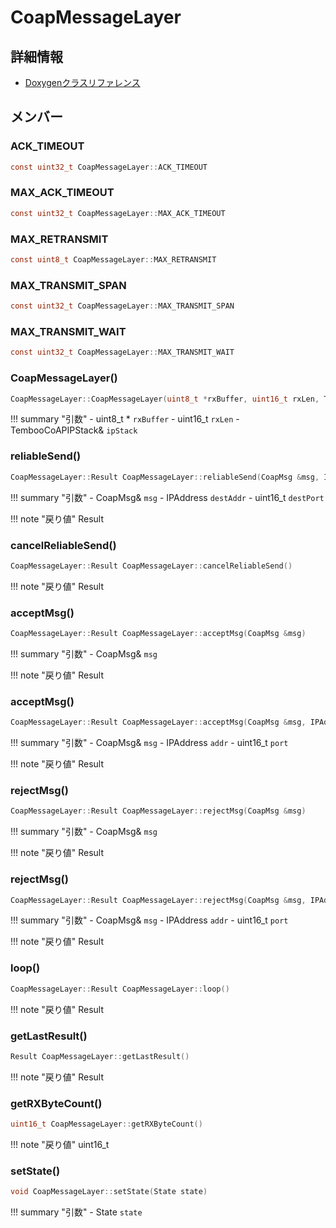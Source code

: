 # CoapMessageLayer



## 詳細情報

- [Doxygenクラスリファレンス](https://lang-ship.com/reference/Arduino/latest/class_coap_message_layer.html)

## メンバー





###  ACK_TIMEOUT

```c
const uint32_t CoapMessageLayer::ACK_TIMEOUT
```


###  MAX_ACK_TIMEOUT

```c
const uint32_t CoapMessageLayer::MAX_ACK_TIMEOUT
```


###  MAX_RETRANSMIT

```c
const uint8_t CoapMessageLayer::MAX_RETRANSMIT
```


###  MAX_TRANSMIT_SPAN

```c
const uint32_t CoapMessageLayer::MAX_TRANSMIT_SPAN
```


###  MAX_TRANSMIT_WAIT

```c
const uint32_t CoapMessageLayer::MAX_TRANSMIT_WAIT
```


### CoapMessageLayer()



```c
CoapMessageLayer::CoapMessageLayer(uint8_t *rxBuffer, uint16_t rxLen, TembooCoAPIPStack &ipStack)
```

!!! summary "引数"
	- uint8_t * `rxBuffer` 
	- uint16_t `rxLen` 
	- TembooCoAPIPStack& `ipStack` 



### reliableSend()



```c
CoapMessageLayer::Result CoapMessageLayer::reliableSend(CoapMsg &msg, IPAddress destAddr, uint16_t destPort)
```

!!! summary "引数"
	- CoapMsg& `msg` 
	- IPAddress `destAddr` 
	- uint16_t `destPort` 

!!! note "戻り値"
	Result



### cancelReliableSend()



```c
CoapMessageLayer::Result CoapMessageLayer::cancelReliableSend()
```

!!! note "戻り値"
	Result



### acceptMsg()



```c
CoapMessageLayer::Result CoapMessageLayer::acceptMsg(CoapMsg &msg)
```

!!! summary "引数"
	- CoapMsg& `msg` 

!!! note "戻り値"
	Result



### acceptMsg()



```c
CoapMessageLayer::Result CoapMessageLayer::acceptMsg(CoapMsg &msg, IPAddress addr, uint16_t port)
```

!!! summary "引数"
	- CoapMsg& `msg` 
	- IPAddress `addr` 
	- uint16_t `port` 

!!! note "戻り値"
	Result



### rejectMsg()



```c
CoapMessageLayer::Result CoapMessageLayer::rejectMsg(CoapMsg &msg)
```

!!! summary "引数"
	- CoapMsg& `msg` 

!!! note "戻り値"
	Result



### rejectMsg()



```c
CoapMessageLayer::Result CoapMessageLayer::rejectMsg(CoapMsg &msg, IPAddress addr, uint16_t port)
```

!!! summary "引数"
	- CoapMsg& `msg` 
	- IPAddress `addr` 
	- uint16_t `port` 

!!! note "戻り値"
	Result



### loop()



```c
CoapMessageLayer::Result CoapMessageLayer::loop()
```

!!! note "戻り値"
	Result



### getLastResult()



```c
Result CoapMessageLayer::getLastResult()
```

!!! note "戻り値"
	Result



### getRXByteCount()



```c
uint16_t CoapMessageLayer::getRXByteCount()
```

!!! note "戻り値"
	uint16_t



### setState()



```c
void CoapMessageLayer::setState(State state)
```

!!! summary "引数"
	- State `state` 



